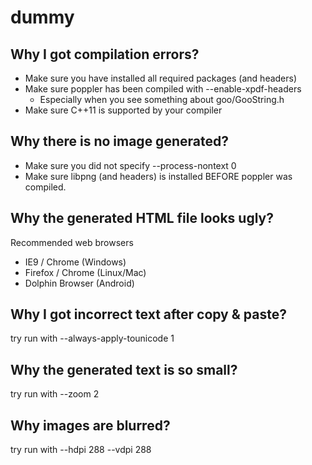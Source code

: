 # dummy

## Why I got compilation errors?
 
 - Make sure you have installed all required packages (and headers)
 - Make sure poppler has been compiled with --enable-xpdf-headers
   - Especially when you see something about goo/GooString.h
 - Make sure C++11 is supported by your compiler

## Why there is no image generated?

 - Make sure you did not specify --process-nontext 0
 - Make sure libpng (and headers) is installed BEFORE poppler was compiled.

## Why the generated HTML file looks ugly?

Recommended web browsers
 - IE9 / Chrome (Windows)
 - Firefox / Chrome (Linux/Mac)
 - Dolphin Browser (Android)

## Why I got incorrect text after copy & paste?

try run with --always-apply-tounicode 1

## Why the generated text is so small?

try run with --zoom 2

## Why images are blurred?

try run with --hdpi 288 --vdpi 288